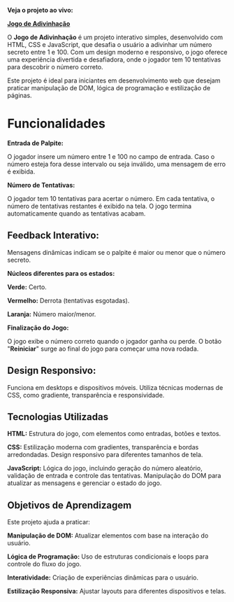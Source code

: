 **Veja o projeto ao vivo:**

**[Jogo de Adivinhação](https://ninja1375.github.io/Jogo-de-adivinhacao/)**

O **Jogo de Adivinhação** é um projeto interativo simples, desenvolvido com HTML, CSS e JavaScript, que desafia o usuário a adivinhar um número secreto entre 1 e 100. Com um design moderno e responsivo, o jogo oferece uma experiência divertida e desafiadora, onde o jogador tem 10 tentativas para descobrir o número correto.

Este projeto é ideal para iniciantes em desenvolvimento web que desejam praticar manipulação de DOM, lógica de programação e estilização de páginas.

# Funcionalidades

**Entrada de Palpite:**

O jogador insere um número entre 1 e 100 no campo de entrada.
Caso o número esteja fora desse intervalo ou seja inválido, uma mensagem de erro é exibida.

**Número de Tentativas:**

O jogador tem 10 tentativas para acertar o número.
Em cada tentativa, o número de tentativas restantes é exibido na tela.
O jogo termina automaticamente quando as tentativas acabam.

## Feedback Interativo:

Mensagens dinâmicas indicam se o palpite é maior ou menor que o número secreto.

**Núcleos diferentes para os estados:**

**Verde:** Certo.

**Vermelho:** Derrota (tentativas esgotadas).

**Laranja:** Número maior/menor.

**Finalização do Jogo:**

O jogo exibe o número correto quando o jogador ganha ou perde.
O botão "**Reiniciar**" surge ao final do jogo para começar uma nova rodada.

## Design Responsivo:

Funciona em desktops e dispositivos móveis.
Utiliza técnicas modernas de CSS, como gradiente, transparência e responsividade.

## Tecnologias Utilizadas

**HTML:** Estrutura do jogo, com elementos como entradas, botões e textos.

**CSS:**
Estilização moderna com gradientes, transparência e bordas arredondadas.
Design responsivo para diferentes tamanhos de tela.

**JavaScript:**
Lógica do jogo, incluindo geração do número aleatório, validação de entrada e controle das tentativas.
Manipulação do DOM para atualizar as mensagens e gerenciar o estado do jogo.

## Objetivos de Aprendizagem

Este projeto ajuda a praticar:

**Manipulação de DOM:** Atualizar elementos com base na interação do usuário.

**Lógica de Programação:** Uso de estruturas condicionais e loops para controle do fluxo do jogo.

**Interatividade:** Criação de experiências dinâmicas para o usuário.

**Estilização Responsiva:** Ajustar layouts para diferentes dispositivos e telas.
